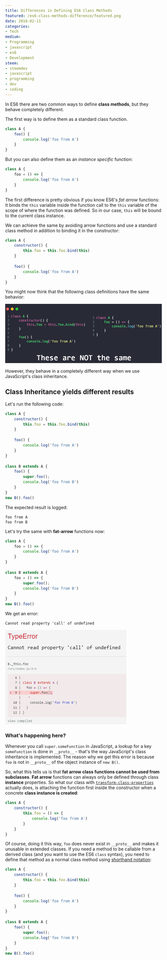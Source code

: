 ```yaml
---
title: Differences in Defining ES6 Class Methods
featured: /es6-class-methods-difference/featured.png
date: 2018-02-11
categories:
- Tech
medium:
- Programming
- javascript
- es6
- Development
steem:
- steemdev
- javascript
- programming
- dev
- coding
---
```


In ES6 there are two common ways to define **class methods**, but they behave completely different.

The first way is to define them as a standard class function.

```jsx
class A {
    foo() {
        console.log('foo from A')
    }
}
```

But you can also define them as an _instance specific_ function:

```jsx
class A {
    foo = () => {
        console.log('foo from A')
    }
}
```

The first difference is pretty obvious if you know ES6's _fat arrow_ functions:
It binds the `this` variable inside the function call to the `this` variable of the scope of where the function was defined.
So in our case, `this` will be bound to the current class instance.

We can achieve the same by avoiding arrow functions and use a standard class method in addition to binding it in the constructor:

```jsx
class A { 
    constructor() {
        this.foo = this.foo.bind(this)
    }

    foo() {
        console.log('foo from A')
    }
}
```

You might now think that the following class definitions have the same behavior:

![These are not the same](./featured.png)

However, they behave in a completely different way when we use JavaScript's class inheritance.

## Class Inheritance yields different results
Let's run the following code:

```jsx
class A { 
    constructor() {
        this.foo = this.foo.bind(this)
    }

    foo() {
        console.log('foo from A')
    }
}

class B extends A {
    foo() {
        super.foo();
        console.log('foo from B')
    }
}
new B().foo()
```

The expected result is logged:

```
foo from A
foo from B
```

Let's try the same with **fat-arrow** functions now:
```jsx
class A { 
    foo = () => {
        console.log('foo from A')
    }
}

class B extends A {
    foo = () => {
        super.foo();
        console.log('foo from B')
    }
}
new B().foo()
```

We get an error:

```
Cannot read property 'call' of undefined
```

![Cannot read property 'call' of undefined](./error.png)

### What's happening here?
Whenever you call `super.someFunction` in JavaScript, a lookup for a key `someFunction` is done in `__proto__` - that's the way JavaScript's class inheritance is implemented.
The reason why we get this error is because `foo` is not in `__proto__` of the object instance of `new B()`.

So, what this tells us is that **fat arrow class functions cannot be used from subclasses**.
**Fat arrow** functions can always only be defined through class **instance** properties. So what our class with [`transform-class-properties`](https://babeljs.io/docs/plugins/transform-class-properties/) actually does, is attaching the function first inside the constructor when a concrete **class instance is created**:

```jsx
class A {
    constructor() {
        this.foo = () => {
            console.log('foo from A')
        }
    }
}
```

Of course, doing it this way, `foo` does never exist in `__proto__` and makes it unusable in extended classes.
If you need a method to be callable from a derived class (and you want to use the ES6 `class` syntax), you need to define that method as a normal class method using [shorthand notation](https://developer.mozilla.org/en-US/docs/Web/JavaScript/Reference/Functions/Method_definitions):

```jsx
class A { 
    constructor() {
        this.foo = this.foo.bind(this)
    }

    foo() {
        console.log('foo from A')
    }
}

class B extends A {
    foo() {
        super.foo();
        console.log('foo from B')
    }
}
new B().foo()
```
